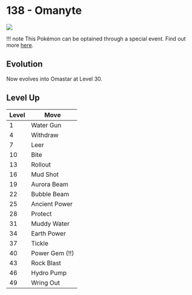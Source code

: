 # 138 - Omanyte
![][138]

!!! note
    This Pokémon can be optained through a special event. Find out more [here](../../special_events/#fossil-pokemon).

## Evolution
Now evolves into Omastar at Level 30.

## Level Up

Level | Move
---   | ---
  1   | Water Gun
  4   | Withdraw
  7   | Leer
 10   | Bite
 13   | Rollout
 16   | Mud Shot
 19   | Aurora Beam
 22   | Bubble Beam
 25   | Ancient Power
 28   | Protect
 31   | Muddy Water
 34   | Earth Power
 37   | Tickle
 40   | Power Gem (!!)
 43   | Rock Blast
 46   | Hydro Pump
 49   | Wring Out



[138]: ../img/pokemon/138.png
